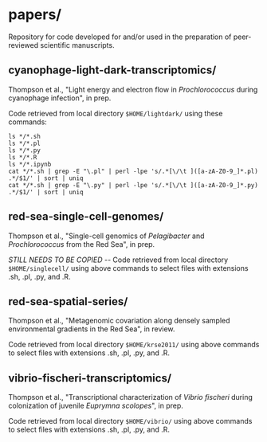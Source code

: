# papers/

Repository for code developed for and/or used in the preparation of peer-reviewed scientific manuscripts.

## cyanophage-light-dark-transcriptomics/

Thompson et al., "Light energy and electron flow in _Prochlorococcus_ during cyanophage infection", in prep.

Code retrieved from local directory `$HOME/lightdark/` using these commands:

    ls */*.sh
    ls */*.pl
    ls */*.py
    ls */*.R
    ls */*.ipynb
    cat */*.sh | grep -E "\.pl" | perl -lpe 's/.*[\/\t ]([a-zA-Z0-9_]*.pl) .*/$1/' | sort | uniq
    cat */*.sh | grep -E "\.py" | perl -lpe 's/.*[\/\t ]([a-zA-Z0-9_]*.py) .*/$1/' | sort | uniq

## red-sea-single-cell-genomes/

Thompson et al., "Single-cell genomics of _Pelagibacter_ and _Prochlorococcus_ from the Red Sea", in prep.

*STILL NEEDS TO BE COPIED --* Code retrieved from local directory `$HOME/singlecell/` using above commands to select files with extensions .sh, .pl, .py, and .R.

## red-sea-spatial-series/

Thompson et al., "Metagenomic covariation along densely sampled environmental gradients in the Red Sea", in review.

Code retrieved from local directory `$HOME/krse2011/` using above commands to select files with extensions .sh, .pl, .py, and .R.

## vibrio-fischeri-transcriptomics/

Thompson et al., "Transcriptional characterization of _Vibrio fischeri_ during colonization of juvenile _Euprymna scolopes_", in prep.

Code retrieved from local directory `$HOME/vibrio/` using above commands to select files with extensions .sh, .pl, .py, and .R.